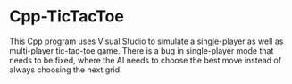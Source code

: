 # Cpp-TicTacToe
This Cpp program uses Visual Studio to simulate a single-player as well as multi-player tic-tac-toe game.
There is a bug in single-player mode that needs to be fixed, where the AI needs to choose the best move instead of always choosing the next grid.

